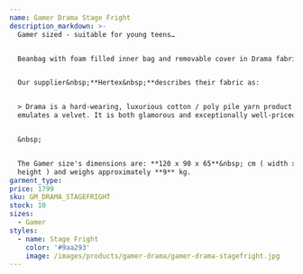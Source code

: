 ```yaml
---
name: Gamer Drama Stage Fright
description_markdown: >-
  Gamer sized - suitable for young teens…


  Beanbag with foam filled inner bag and removable cover in Drama fabric.&nbsp;


  Our supplier&nbsp;**Hertex&nbsp;**describes their fabric as:


  > Drama is a hard-wearing, luxurious cotton / poly pile yarn product that
  emulates a velvet. It is both glamorous and exceptionally well-priced.


  &nbsp;


  The Gamer size's dimensions are: **120 x 90 x 65**&nbsp; cm ( width x depth x
  height ) and weighs approximately **9** kg.
garment_type:
price: 1799
sku: GM_DRAMA_STAGEFRIGHT
stock: 10
sizes:
  - Gamer
styles:
  - name: Stage Fright
    color: '#9aa293'
    image: /images/products/gamer-drama/gamer-drama-stagefright.jpg
---
```


